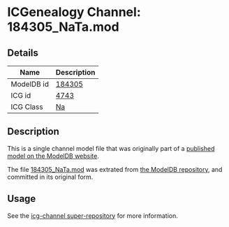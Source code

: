 # ICGenealogy Channel: 184305\_NaTa.mod

## Details

Name | Description
---- | -----------
ModelDB id | [184305](http://senselab.med.yale.edu/ModelDB/ShowModel.cshtml?model=184305)
ICG id | [4743](http://icg.neurotheory.ox.ac.uk/channels/2/4743)
ICG Class | [Na](http://icg.neurotheory.ox.ac.uk/channels/2)

## Description

This is a single channel model file that was originally part of a [published model on the ModelDB website](http://senselab.med.yale.edu/mModelDB/ShowModel.cshtml?model=184305).

The file [184305\_NaTa.mod](184305_NaTa.mod) was extrated from [the ModelDB repository](http://senselab.med.yale.edu/ModelDB/ShowModel.cshtml?model=184305), and committed in its original form.

## Usage

See the [icg-channel super-repository](https://github.com/icgenealogy/icg-channels) for more information.